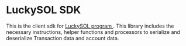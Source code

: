 # LuckySOL SDK
This is the client sdk for [LuckySOL program ](../program). This library includes the necessary instructions, helper functions and processors to serialize and deserialize Transaction data and account data.

